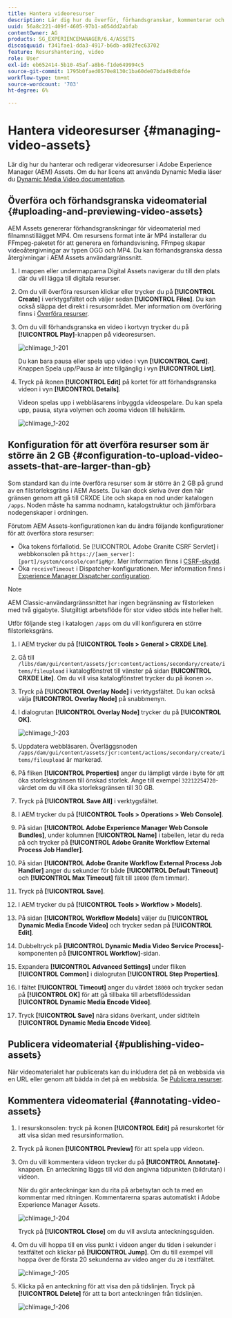 ```yaml
---
title: Hantera videoresurser
description: Lär dig hur du överför, förhandsgranskar, kommenterar och publicerar videomaterial.
uuid: 56a8c221-409f-4605-97b1-a054dd2abfab
contentOwner: AG
products: SG_EXPERIENCEMANAGER/6.4/ASSETS
discoiquuid: f341fae1-dda3-4917-b6db-ad02fec63702
feature: Resurshantering, video
role: User
exl-id: eb652414-5b10-45af-a8b6-f1de649994c5
source-git-commit: 1795b0faed0570e8130c1ba60de07bda49db8fde
workflow-type: tm+mt
source-wordcount: '703'
ht-degree: 6%

---
```


# Hantera videoresurser {#managing-video-assets}

Lär dig hur du hanterar och redigerar videoresurser i Adobe Experience Manager (AEM) Assets. Om du har licens att använda Dynamic Media läser du [Dynamic Media Video documentation](video.md).

## Överföra och förhandsgranska videomaterial {#uploading-and-previewing-video-assets}

AEM Assets genererar förhandsgranskningar för videomaterial med filnamnstillägget MP4. Om resursens format inte är MP4 installerar du FFmpeg-paketet för att generera en förhandsvisning. FFmpeg skapar videoåtergivningar av typen OGG och MP4. Du kan förhandsgranska dessa återgivningar i AEM Assets användargränssnitt.

1. I mappen eller undermapparna Digital Assets navigerar du till den plats där du vill lägga till digitala resurser.
1. Om du vill överföra resursen klickar eller trycker du på **[!UICONTROL Create]** i verktygsfältet och väljer sedan **[!UICONTROL Files]**. Du kan också släppa det direkt i resursområdet. Mer information om överföring finns i [Överföra resurser](managing-assets-touch-ui.md#uploading-assets).
1. Om du vill förhandsgranska en video i kortvyn trycker du på **[!UICONTROL Play]**-knappen på videoresursen.

   ![chlimage_1-201](assets/chlimage_1-201.png)

   Du kan bara pausa eller spela upp video i vyn **[!UICONTROL Card]**. Knappen Spela upp/Pausa är inte tillgänglig i vyn **[!UICONTROL List]**.

1. Tryck på ikonen **[!UICONTROL Edit]** på kortet för att förhandsgranska videon i vyn **[!UICONTROL Details]**.

   Videon spelas upp i webbläsarens inbyggda videospelare. Du kan spela upp, pausa, styra volymen och zooma videon till helskärm.

   ![chlimage_1-202](assets/chlimage_1-202.png)

## Konfiguration för att överföra resurser som är större än 2 GB {#configuration-to-upload-video-assets-that-are-larger-than-gb}

Som standard kan du inte överföra resurser som är större än 2 GB på grund av en filstorleksgräns i AEM Assets. Du kan dock skriva över den här gränsen genom att gå till CRXDE Lite och skapa en nod under katalogen `/apps`. Noden måste ha samma nodnamn, katalogstruktur och jämförbara nodegenskaper i ordningen.

Förutom AEM Assets-konfigurationen kan du ändra följande konfigurationer för att överföra stora resurser:

* Öka tokens förfallotid. Se [!UICONTROL Adobe Granite CSRF Servlet] i webbkonsolen på `https://[aem_server]:[port]/system/console/configMgr`. Mer information finns i [CSRF-skydd](/help/sites-developing/csrf-protection.md).
* Öka `receiveTimeout` i Dispatcher-konfigurationen. Mer information finns i [Experience Manager Dispatcher configuration](https://experienceleague.adobe.com/docs/experience-manager-dispatcher/using/configuring/dispatcher-configuration.html?lang=en#renders-options).

>[!NOTE]
>
>AEM Classic-användargränssnittet har ingen begränsning av filstorleken med två gigabyte. Slutgiltigt arbetsflöde för stor video stöds inte heller helt.

Utför följande steg i katalogen `/apps` om du vill konfigurera en större filstorleksgräns.

1. I AEM trycker du på **[!UICONTROL Tools > General > CRXDE Lite]**.
1. Gå till `/libs/dam/gui/content/assets/jcr:content/actions/secondary/create/items/fileupload` i katalogfönstret till vänster på sidan **[!UICONTROL CRXDE Lite]**. Om du vill visa katalogfönstret trycker du på ikonen `>>`.
1. Tryck på **[!UICONTROL Overlay Node]** i verktygsfältet. Du kan också välja **[!UICONTROL Overlay Node]** på snabbmenyn.
1. I dialogrutan **[!UICONTROL Overlay Node]** trycker du på **[!UICONTROL OK]**.

   ![chlimage_1-203](assets/chlimage_1-203.png)

1. Uppdatera webbläsaren. Överläggsnoden `/apps/dam/gui/content/assets/jcr:content/actions/secondary/create/items/fileupload` är markerad.
1. På fliken **[!UICONTROL Properties]** anger du lämpligt värde i byte för att öka storleksgränsen till önskad storlek. Ange till exempel `32212254720`-värdet om du vill öka storleksgränsen till 30 GB.

1. Tryck på **[!UICONTROL Save All]** i verktygsfältet.
1. I AEM trycker du på **[!UICONTROL Tools > Operations > Web Console]**.
1. På sidan **[!UICONTROL Adobe Experience Manager Web Console Bundles]**, under kolumnen **[!UICONTROL Name]** i tabellen, letar du reda på och trycker på **[!UICONTROL Adobe Granite Workflow External Process Job Handler]**.
1. På sidan **[!UICONTROL Adobe Granite Workflow External Process Job Handler]** anger du sekunder för både **[!UICONTROL Default Timeout]** och **[!UICONTROL Max Timeout]** fält till `18000` (fem timmar).
1. Tryck på **[!UICONTROL Save]**.
1. I AEM trycker du på **[!UICONTROL Tools > Workflow > Models]**.
1. På sidan **[!UICONTROL Workflow Models]** väljer du **[!UICONTROL Dynamic Media Encode Video]** och trycker sedan på **[!UICONTROL Edit]**.
1. Dubbeltryck på **[!UICONTROL Dynamic Media Video Service Process]**-komponenten på **[!UICONTROL Workflow]**-sidan.
1. Expandera **[!UICONTROL Advanced Settings]** under fliken **[!UICONTROL Common]** i dialogrutan **[!UICONTROL Step Properties]**.
1. I fältet **[!UICONTROL Timeout]** anger du värdet `18000` och trycker sedan på **[!UICONTROL OK]** för att gå tillbaka till arbetsflödessidan **[!UICONTROL Dynamic Media Encode Video]**.
1. Tryck **[!UICONTROL Save]** nära sidans överkant, under sidtiteln **[!UICONTROL Dynamic Media Encode Video]**.

## Publicera videomaterial {#publishing-video-assets}

När videomaterialet har publicerats kan du inkludera det på en webbsida via en URL eller genom att bädda in det på en webbsida. Se [Publicera resurser](publishing-dynamicmedia-assets.md).

## Kommentera videomaterial {#annotating-video-assets}

1. I resurskonsolen: tryck på ikonen **[!UICONTROL Edit]** på resurskortet för att visa sidan med resursinformation.
1. Tryck på ikonen **[!UICONTROL Preview]** för att spela upp videon.
1. Om du vill kommentera videon trycker du på **[!UICONTROL Annotate]**-knappen. En anteckning läggs till vid den angivna tidpunkten (bildrutan) i videon.

   När du gör anteckningar kan du rita på arbetsytan och ta med en kommentar med ritningen. Kommentarerna sparas automatiskt i Adobe Experience Manager Assets.

   ![chlimage_1-204](assets/chlimage_1-204.png)

   Tryck på **[!UICONTROL Close]** om du vill avsluta anteckningsguiden.

1. Om du vill hoppa till en viss punkt i videon anger du tiden i sekunder i textfältet och klickar på **[!UICONTROL Jump]**. Om du till exempel vill hoppa över de första 20 sekunderna av video anger du `20` i textfältet.

   ![chlimage_1-205](assets/chlimage_1-205.png)

1. Klicka på en anteckning för att visa den på tidslinjen. Tryck på **[!UICONTROL Delete]** för att ta bort anteckningen från tidslinjen.

   ![chlimage_1-206](assets/chlimage_1-206.png)
